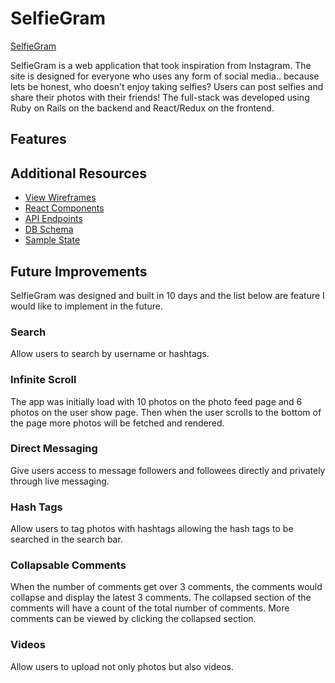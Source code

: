 # SelfieGram

[SelfieGram][heroku]

[heroku]: https://selfiegram-app.herokuapp.com

SelfieGram is a web application that took inspiration from Instagram.  The site is designed for everyone who uses any form of social media.. because lets be honest, who doesn't enjoy taking selfies?  Users can post selfies and share their photos with their friends!  The full-stack was developed using Ruby on Rails on the backend and React/Redux on the frontend.

## Features

### 

## Additional Resources

- [View Wireframes](https://github.com/mwchung24/instagramClone/tree/master/docs/wireframes)
- [React Components](component-hierarchy.md)
- [API Endpoints](api-endpoints.md)
- [DB Schema](schema.md)
- [Sample State](sample-state.md)

## Future Improvements

SelfieGram was designed and built in 10 days and the list below are feature I would like to implement in the future.

### Search

Allow users to search by username or hashtags.

### Infinite Scroll

The app was initially load with 10 photos on the photo feed page and 6 photos on the user show page.  Then when the user scrolls to the bottom of the page more photos will be fetched and rendered.

### Direct Messaging

Give users access to message followers and followees directly and privately through live messaging.

### Hash Tags

Allow users to tag photos with hashtags allowing the hash tags to be searched in the search bar.

### Collapsable Comments

When the number of comments get over 3 comments, the comments would collapse and display the latest 3 comments.  The collapsed section of the comments will have a count of the total number of comments.  More comments can be viewed by clicking the collapsed section.

### Videos

Allow users to upload not only photos but also videos.
